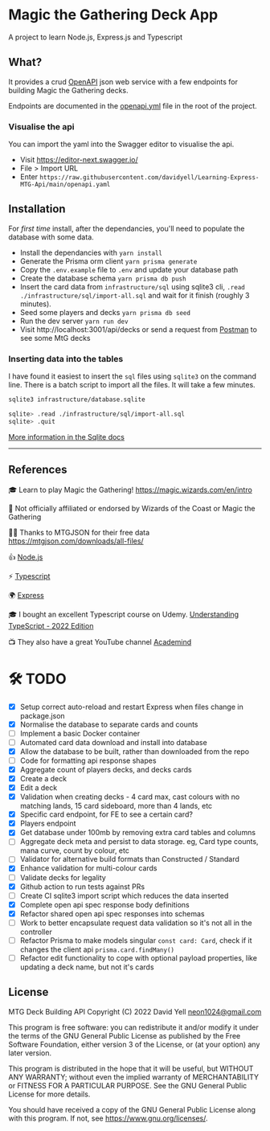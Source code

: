 # Magic the Gathering Deck App
A project to learn Node.js, Express.js and Typescript

## What?
It provides a crud [OpenAPI](https://swagger.io/resources/open-api/) json web service with a few endpoints for building Magic the Gathering decks.

Endpoints are documented in the [openapi.yml](https://github.com/davidyell/Learning-Express-MTG-Api/blob/main/openapi.yaml) file in the root of the project.

### Visualise the api
You can import the yaml into the Swagger editor to visualise the api.

* Visit https://editor-next.swagger.io/
* File > Import URL
* Enter `https://raw.githubusercontent.com/davidyell/Learning-Express-MTG-Api/main/openapi.yaml`

## Installation
For *first time* install, after the dependancies, you'll need to populate the database with some data.

* Install the dependancies with `yarn install`
* Generate the Prisma orm client `yarn prisma generate`
* Copy the `.env.example` file to `.env` and update your database path
* Create the database schema `yarn prisma db push`
* Insert the card data from `infrastructure/sql` using sqlite3 cli, `.read ./infrastructure/sql/import-all.sql` and wait for it finish (roughly 3 minutes).
* Seed some players and decks `yarn prisma db seed`
* Run the dev server `yarn run dev`
* Visit http://localhost:3001/api/decks or send a request from [Postman](https://www.postman.com/downloads/) to see some MtG decks

### Inserting data into the tables
I have found it easiest to insert the `sql` files using `sqlite3` on the command line. There is a batch script to import all the files. It will take a few minutes.

```bash
sqlite3 infrastructure/database.sqlite

sqlite> .read ./infrastructure/sql/import-all.sql
sqlite> .quit
```

[More information in the Sqlite docs](https://www.sqlite.org/cli.html#reading_sql_from_a_file)

----
## References

:mortar_board: Learn to play Magic the Gathering! https://magic.wizards.com/en/intro

:no_good: Not officially affiliated or endorsed by Wizards of the Coast or Magic the Gathering

:bowing_man: Thanks to MTGJSON for their free data https://mtgjson.com/downloads/all-files/

:thumbsup: [Node.js](https://nodejs.org/en/about/)

:zap: [Typescript](https://www.typescriptlang.org/)  

:earth_africa: [Express](https://expressjs.com/)  

:mortar_board: I bought an excellent Typescript course on Udemy. [Understanding TypeScript - 2022 Edition](https://www.udemy.com/course/understanding-typescript/)

:tv: They also have a great YouTube channel [Academind](https://www.youtube.com/academind)

# :hammer_and_wrench: TODO
 - [x] Setup correct auto-reload and restart Express when files change in package.json
 - [x] Normalise the database to separate cards and counts
 - [ ] Implement a basic Docker container
 - [ ] Automated card data download and install into database
 - [x] Allow the database to be built, rather than downloaded from the repo
 - [ ] Code for formatting api response shapes
 - [x] Aggregate count of players decks, and decks cards
 - [x] Create a deck
 - [x] Edit a deck
 - [x] Validation when creating decks - 4 card max, cast colours with no matching lands, 15 card sideboard, more than 4 lands, etc
 - [x] Specific card endpoint, for FE to see a certain card?
 - [x] Players endpoint
 - [x] Get database under 100mb by removing extra card tables and columns
 - [ ] Aggregate deck meta and persist to data storage. eg, Card type counts, mana curve, count by colour, etc
 - [ ] Validator for alternative build formats than Constructed / Standard
 - [x] Enhance validation for multi-colour cards
 - [ ] Validate decks for legality
 - [x] Github action to run tests against PRs
 - [ ] Create CI sqlite3 import script which reduces the data inserted
 - [x] Complete open api spec response body definitions
 - [x] Refactor shared open api spec responses into schemas
 - [ ] Work to better encapsulate request data validation so it's not all in the controller
 - [ ] Refactor Prisma to make models singular `const card: Card`, check if it changes the client api `prisma.card.findMany()`
 - [ ] Refactor edit functionality to cope with optional payload properties, like updating a deck name, but not it's cards

 ## License

MTG Deck Building API
Copyright (C) 2022 David Yell <neon1024@gmail.com>

This program is free software: you can redistribute it and/or modify
it under the terms of the GNU General Public License as published by
the Free Software Foundation, either version 3 of the License, or
(at your option) any later version.

This program is distributed in the hope that it will be useful,
but WITHOUT ANY WARRANTY; without even the implied warranty of
MERCHANTABILITY or FITNESS FOR A PARTICULAR PURPOSE.  See the
GNU General Public License for more details.

You should have received a copy of the GNU General Public License
along with this program.  If not, see <https://www.gnu.org/licenses/>.

